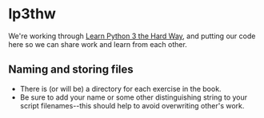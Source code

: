 # lp3thw
We're working through [Learn Python 3 the Hard Way](https://alliance-primo.hosted.exlibrisgroup.com/permalink/f/l9c4fq/CP71290856150001451), and putting our code here so we can share work and learn from each other.
## Naming and storing files
- There is (or will be) a directory for each exercise in the book.
- Be sure to add your name or some other distinguishing string to your script filenames--this should help to avoid overwriting other's work.
